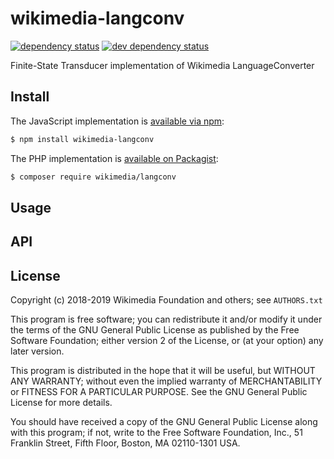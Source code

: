 # wikimedia-langconv

[![dependency status][3]][4] [![dev dependency status][5]][6]

Finite-State Transducer implementation of Wikimedia LanguageConverter

## Install
The JavaScript implementation is [available via npm](https://www.npmjs.com/package/wikimedia-langconv):

```bash
$ npm install wikimedia-langconv
```

The PHP implementation is [available on Packagist](https://packagist.org/packages/wikimedia/langconv):

```bash
$ composer require wikimedia/langconv
```

## Usage


## API

## License

Copyright (c) 2018-2019 Wikimedia Foundation and others; see `AUTHORS.txt`

This program is free software; you can redistribute it and/or modify
it under the terms of the GNU General Public License as published by
the Free Software Foundation; either version 2 of the License, or
(at your option) any later version.

This program is distributed in the hope that it will be useful,
but WITHOUT ANY WARRANTY; without even the implied warranty of
MERCHANTABILITY or FITNESS FOR A PARTICULAR PURPOSE.  See the
GNU General Public License for more details.

You should have received a copy of the GNU General Public License along
with this program; if not, write to the Free Software Foundation, Inc.,
51 Franklin Street, Fifth Floor, Boston, MA 02110-1301 USA.

[3]: https://david-dm.org/wikimedia/langconv/status.svg
[4]: https://david-dm.org/wikimedia/langconv
[5]: https://david-dm.org/wikimedia/langconv/dev-status.svg
[6]: https://david-dm.org/wikimedia/langconv#info=devDependencies
